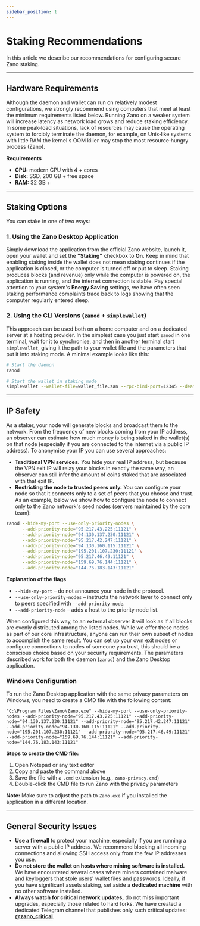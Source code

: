 ```yaml
---
sidebar_position: 1
---
```


# Staking Recommendations

In this article we describe our recommendations for configuring secure Zano staking.

---

## Hardware Requirements

Although the daemon and wallet can run on relatively modest configurations, we strongly recommend using computers that meet at least the minimum requirements listed below. Running Zano on a weaker system will increase latency as network load grows and reduce staking efficiency. In some peak‑load situations, lack of resources may cause the operating system to forcibly terminate the daemon, for example, on Unix‑like systems with little RAM the kernel's OOM killer may stop the most resource‑hungry process (Zano).

**Requirements**

* **CPU:** modern CPU with 4 + cores  
* **Disk:** SSD, 200 GB + free space  
* **RAM:** 32 GB +

---

## Staking Options

You can stake in one of two ways:

### 1. Using the Zano Desktop Application

Simply download the application from the official Zano website, launch it, open your wallet and set the **"Staking"** checkbox to **On**. Keep in mind that enabling staking inside the wallet does not mean staking continues if the application is closed, or the computer is turned off or put to sleep. Staking produces blocks (and revenue) only while the computer is powered on, the application is running, and the internet connection is stable. Pay special attention to your system's **Energy Saving** settings, we have often seen staking performance complaints trace back to logs showing that the computer regularly entered sleep.

### 2. Using the CLI Versions (`zanod` + `simplewallet`)

This approach can be used both on a home computer and on a dedicated server at a hosting provider. In the simplest case you just start `zanod` in one terminal, wait for it to synchronise, and then in another terminal start `simplewallet`, giving it the path to your wallet file and the parameters that put it into staking mode. A minimal example looks like this:

```bash
# Start the daemon
zanod

# Start the wallet in staking mode
simplewallet --wallet-file=wallet_file.zan --rpc-bind-port=12345 --deaf --do-pos-mining
```

---

## IP Safety

As a staker, your node will generate blocks and broadcast them to the network. From the frequency of new blocks coming from your IP address, an observer can estimate how much money is being staked in the wallet(s) on that node (especially if you are connected to the internet via a public IP address). To anonymise your IP you can use several approaches:

* **Traditional VPN services.** You hide your real IP address, but because the VPN exit IP will relay your blocks in exactly the same way, an observer can still infer the amount of coins staked that are associated with that exit IP.  
* **Restricting the node to trusted peers only.** You can configure your node so that it connects only to a set of peers that you choose and trust. As an example, below we show how to configure the node to connect only to the Zano network's seed nodes (servers maintained by the core team):

```bash
zanod --hide-my-port --use-only-priority-nodes \
      --add-priority-node="95.217.43.225:11121" \
      --add-priority-node="94.130.137.230:11121" \
      --add-priority-node="95.217.42.247:11121" \
      --add-priority-node="94.130.160.115:11121" \
      --add-priority-node="195.201.107.230:11121" \
      --add-priority-node="95.217.46.49:11121" \
      --add-priority-node="159.69.76.144:11121" \
      --add-priority-node="144.76.183.143:11121"
```

**Explanation of the flags**

* `--hide-my-port` – do not announce your node in the protocol.  
* `--use-only-priority-nodes` – instructs the network layer to connect only to peers specified with `--add-priority-node`.  
* `--add-priority-node` – adds a host to the priority‑node list.

When configured this way, to an external observer it will look as if all blocks are evenly distributed among the listed nodes. While we offer these nodes as part of our core infrastructure, anyone can run their own subset of nodes to accomplish the same result. You can set up your own exit nodes or configure connections to nodes of someone you trust, this should be a conscious choice based on your security requirements. The parameters described work for both the daemon (`zanod`) and the Zano Desktop application.

### Windows Configuration

To run the Zano Desktop application with the same privacy parameters on Windows, you need to create a CMD file with the following content:

```batch
"C:\Program Files\Zano\Zano.exe" --hide-my-port --use-only-priority-nodes --add-priority-node="95.217.43.225:11121" --add-priority-node="94.130.137.230:11121" --add-priority-node="95.217.42.247:11121" --add-priority-node="94.130.160.115:11121" --add-priority-node="195.201.107.230:11121" --add-priority-node="95.217.46.49:11121" --add-priority-node="159.69.76.144:11121" --add-priority-node="144.76.183.143:11121"
```

**Steps to create the CMD file:**

1. Open Notepad or any text editor
2. Copy and paste the command above
3. Save the file with a `.cmd` extension (e.g., `zano-privacy.cmd`)
4. Double-click the CMD file to run Zano with the privacy parameters

**Note:** Make sure to adjust the path to `Zano.exe` if you installed the application in a different location.

---

## General Security Issues

* **Use a firewall** to protect your machine, especially if you are running a server with a public IP address. We recommend blocking all incoming connections and allowing SSH access only from the few IP addresses you use.  
* **Do not store the wallet on hosts where mining software is installed.** We have encountered several cases where miners contained malware and keyloggers that stole users' wallet files and passwords. Ideally, if you have significant assets staking, set aside a **dedicated machine** with no other software installed.  
* **Always watch for critical network updates,** do not miss important upgrades, especially those related to hard forks. We have created a dedicated Telegram channel that publishes only such critical updates: **[@zano_critical](https://t.me/zano_critical)**.

